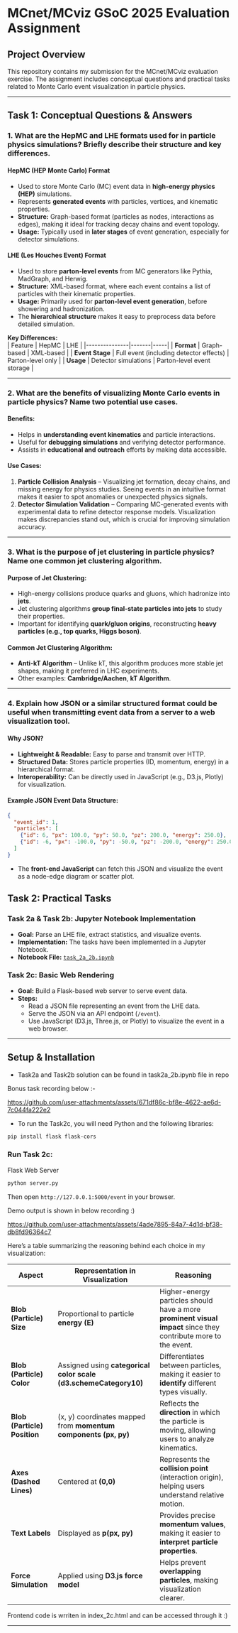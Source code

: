 # MCnet/MCviz GSoC 2025 Evaluation Assignment

## Project Overview
This repository contains my submission for the MCnet/MCviz evaluation exercise. The assignment includes conceptual questions and practical tasks related to Monte Carlo event visualization in particle physics.

---

## Task 1: Conceptual Questions & Answers

### 1. What are the HepMC and LHE formats used for in particle physics simulations? Briefly describe their structure and key differences.

#### **HepMC (HEP Monte Carlo) Format**
- Used to store Monte Carlo (MC) event data in **high-energy physics (HEP)** simulations.
- Represents **generated events** with particles, vertices, and kinematic properties.
- **Structure:** Graph-based format (particles as nodes, interactions as edges), making it ideal for tracking decay chains and event topology.
- **Usage:** Typically used in **later stages** of event generation, especially for detector simulations.

#### **LHE (Les Houches Event) Format**
- Used to store **parton-level events** from MC generators like Pythia, MadGraph, and Herwig.
- **Structure:** XML-based format, where each event contains a list of particles with their kinematic properties.
- **Usage:** Primarily used for **parton-level event generation**, before showering and hadronization.
- The **hierarchical structure** makes it easy to preprocess data before detailed simulation.

**Key Differences:**  
| Feature        | HepMC | LHE |
|---------------|-------|-----|
| **Format**    | Graph-based | XML-based |
| **Event Stage** | Full event (including detector effects) | Parton-level only |
| **Usage**     | Detector simulations | Parton-level event storage |

---

### 2. What are the benefits of visualizing Monte Carlo events in particle physics? Name two potential use cases.

#### **Benefits:**
- Helps in **understanding event kinematics** and particle interactions.
- Useful for **debugging simulations** and verifying detector performance.
- Assists in **educational and outreach** efforts by making data accessible.

#### **Use Cases:**
1. **Particle Collision Analysis** – Visualizing jet formation, decay chains, and missing energy for physics studies. Seeing events in an intuitive format makes it easier to spot anomalies or unexpected physics signals.
2. **Detector Simulation Validation** – Comparing MC-generated events with experimental data to refine detector response models. Visualization makes discrepancies stand out, which is crucial for improving simulation accuracy.

---

### 3. What is the purpose of jet clustering in particle physics? Name one common jet clustering algorithm.

#### **Purpose of Jet Clustering:**
- High-energy collisions produce quarks and gluons, which hadronize into **jets**.
- Jet clustering algorithms **group final-state particles into jets** to study their properties.
- Important for identifying **quark/gluon origins**, reconstructing **heavy particles (e.g., top quarks, Higgs boson)**.

#### **Common Jet Clustering Algorithm:**
- **Anti-kT Algorithm** – Unlike kT, this algorithm produces more stable jet shapes, making it preferred in LHC experiments.
- Other examples: **Cambridge/Aachen**, **kT Algorithm**.

---

### 4. Explain how JSON or a similar structured format could be useful when transmitting event data from a server to a web visualization tool.

#### **Why JSON?**
- **Lightweight & Readable:** Easy to parse and transmit over HTTP.
- **Structured Data:** Stores particle properties (ID, momentum, energy) in a hierarchical format.
- **Interoperability:** Can be directly used in JavaScript (e.g., D3.js, Plotly) for visualization.

#### **Example JSON Event Data Structure:**
```json
{
  "event_id": 1,
  "particles": [
    {"id": 6, "px": 100.0, "py": 50.0, "pz": 200.0, "energy": 250.0},
    {"id": -6, "px": -100.0, "py": -50.0, "pz": -200.0, "energy": 250.0}
  ]
}
```
- The **front-end JavaScript** can fetch this JSON and visualize the event as a node-edge diagram or scatter plot.



## Task 2: Practical Tasks

### **Task 2a & Task 2b: Jupyter Notebook Implementation**
- **Goal:** Parse an LHE file, extract statistics, and visualize events.
- **Implementation:** The tasks have been implemented in a Jupyter Notebook.
- **Notebook File:** [`task_2a_2b.ipynb`](task_2a_2b.ipynb)

### **Task 2c: Basic Web Rendering**
- **Goal:** Build a Flask-based web server to serve event data.
- **Steps:**
  - Read a JSON file representing an event from the LHE data.
  - Serve the JSON via an API endpoint (`/event`).
  - Use JavaScript (D3.js, Three.js, or Plotly) to visualize the event in a web browser.

---

## Setup & Installation
- Task2a and Task2b solution can be found in task2a_2b.ipynb file in repo


Bonus task recording below :-



https://github.com/user-attachments/assets/671df86c-bf8e-4622-ae6d-7c044fa222e2


- To run the Task2c, you will need Python and the following libraries:
```sh
pip install flask flask-cors
```

### **Run Task 2c:**
 Flask Web Server
```sh
python server.py
```
Then open `http://127.0.0.1:5000/event` in your browser.

Demo output is shown in below recording :)



https://github.com/user-attachments/assets/4ade7895-84a7-4d1d-bf38-db8fd96364c7

Here’s a table summarizing the reasoning behind each choice in my visualization:

| **Aspect**               | **Representation in Visualization** | **Reasoning** |
|--------------------------|------------------------------------|--------------|
| **Blob (Particle) Size** | Proportional to particle **energy (E)** | Higher-energy particles should have a more **prominent visual impact** since they contribute more to the event. |
| **Blob (Particle) Color** | Assigned using **categorical color scale (d3.schemeCategory10)** | Differentiates between particles, making it easier to **identify** different types visually. |
| **Blob (Particle) Position** | (x, y) coordinates mapped from **momentum components (px, py)** | Reflects the **direction** in which the particle is moving, allowing users to analyze kinematics. |
| **Axes (Dashed Lines)** | Centered at **(0,0)** | Represents the **collision point** (interaction origin), helping users understand relative motion. |
| **Text Labels** | Displayed as **p(px, py)** | Provides precise **momentum values**, making it easier to **interpret particle properties**. |
| **Force Simulation** | Applied using **D3.js force model** | Helps prevent **overlapping particles**, making visualization clearer. |





Frontend code is wrriten in index_2c.html and can be accessed through it :)

---


